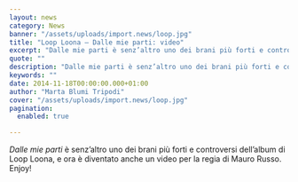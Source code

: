 ```yaml
---
layout: news
category: News
banner: "/assets/uploads/import.news/loop.jpg"
title: "Loop Loona – Dalle mie parti: video"
excerpt: "Dalle mie parti è senz’altro uno dei brani più forti e controversi dell’album di Loop Loona, e ora è diventato anche un video per la regia di Mauro Russo. Enjoy!"
quote: ""
description: "Dalle mie parti è senz’altro uno dei brani più forti e controversi dell’album di Loop Loona, e ora è diventato anche un video per la regia di Mauro Russo. Enjoy!"
keywords: ""
date: 2014-11-18T00:00:00.000+01:00
author: "Marta Blumi Tripodi"
cover: "/assets/uploads/import.news/loop.jpg"
pagination:
  enabled: true

---
```


[](https://hotmc.com/wp-content/uploads/2014/11/loop.jpg)

_Dalle mie parti_ è senz’altro uno dei brani più forti e controversi dell’album di Loop Loona, e ora è diventato anche un video per la regia di Mauro Russo. Enjoy!